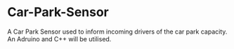 # Car-Park-Sensor
A Car Park Sensor used to inform incoming drivers of the car park capacity. An Adruino and C++ will be utilised.
